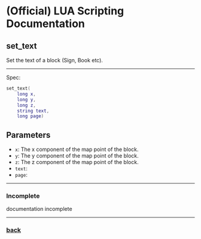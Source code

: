 
# (Official) LUA Scripting Documentation

## set_text

Set the text of a block (Sign, Book etc).

___

Spec:

```lua
set_text(
	long x,
	long y,
	long z,
	string text,
	long page)
```

## Parameters

- `x`: The x component of the map point of the block.
- `y`: The y component of the map point of the block.
- `z`: The z component of the map point of the block.
- `text`: 
- `page`: 

___

### Incomplete

documentation incomplete

___

### [back](../other)
